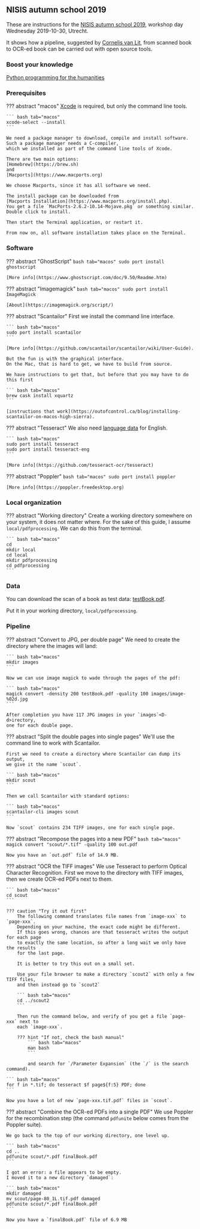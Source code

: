 ## NISIS autumn school 2019


These are instructions for the 
[NISIS autumn school 2019](https://nisis.sites.uu.nl/news-events/autumn-school-islamic-and-middle-eastern-studies-in-the-digital-age/),
workshop day Wednesday 2019-10-30, Utrecht.

It shows how a pipeline, suggested by
[Cornelis van Lit](https://digitalorientalist.com/about-cornelis-van-lit/),
from scanned book to OCR-ed book can be carried out
with open source tools.

### Boost your knowledge

[Python programming for the humanities](https://www.karsdorp.io/python-course/)

### Prerequisites

??? abstract "macos"
    [Xcode](https://www.ics.uci.edu/~pattis/common/handouts/macmingweclipse/allexperimental/macxcodecommandlinetools.html)
    is required, but only the command line tools.

    ``` bash tab="macos"
    xcode-select --install
    ```

    We need a package manager to download, compile and install software.
    Such a package manager needs a C-compiler,
    which we installed as part of the command line tools of Xcode.

    There are two main options:
    [Homebrew](https://brew.sh)
    and
    [Macports](https://www.macports.org)

    We choose Macports, since it has all software we need.

    The install package can be downloaded from
    [Macports Installation](https://www.macports.org/install.php).
    You get a file `MacPorts-2.6.2-10.14-Mojave.pkg` or something similar.
    Double click to install.

    Then start the Terminal application, or restart it.

    From now on, all software installation takes place on the Terminal.

### Software

??? abstract "GhostScript"
    ``` bash tab="macos"
    sudo port install ghostscript
    ```

    [More info](https://www.ghostscript.com/doc/9.50/Readme.htm)

??? abstract "Imagemagick"
    ``` bash tab="macos"
    sudo port install ImageMagick
    ```

    [About](https://imagemagick.org/script/)

??? abstract "Scantailor"
    First we install the command line interface.

    ``` bash tab="macos"
    sudo port install scantailor
    ```

    [More info](https://github.com/scantailor/scantailor/wiki/User-Guide).

    But the fun is with the graphical interface.
    On the Mac, that is hard to get, we have to build from source.

    We have instructions to get that, but before that you may have to do this first

    ``` bash tab="macos"
    brew cask install xquartz
    ```
    
    [instructions that work](https://outofcontrol.ca/blog/installing-scantailor-on-macos-high-sierra).

??? abstract "Tesseract"
    We also need
    [language data](https://www.macports.org/ports.php?by=name&substr=tesseract-)
    for English.

    ``` bash tab="macos"
    sudo port install tesseract
    sudo port install tesseract-eng
    ```

    [More info](https://github.com/tesseract-ocr/tesseract)

??? abstract "Poppler"
    ``` bash tab="macos"
    sudo port install poppler
    ```

    [More info](https://poppler.freedesktop.org)

### Local organization

??? abstract "Working directory"
    Create a working directory somewhere on your system, it does not matter where.
    For the sake of this guide, I assume `local/pdfprocessing`.
    We can do this from the terminal.

    ``` bash tab="macos"
    cd
    mkdir local
    cd local
    mkdir pdfprocessing
    cd pdfprocessing
    ```

### Data

You can download the scan of a book as test data: 
[testBook.pdf](https://drive.google.com/file/d/1wl5_tRMxQclwQjen31sM6Bf1EVkCKsWH/view?usp=drive_web).

Put it in your working directory, `local/pdfprocessing`.

### Pipeline

??? abstract "Convert to JPG, per double page"
    We need to create the directory where the images will land:

    ``` bash tab="macos"
    mkdir images
    ```

    Now we can use image magick to wade through the pages of the pdf:
    
    ``` bash tab="macos"
    magick convert -density 200 testBook.pdf -quality 100 images/image-%02d.jpg
    ```

    After completion you have 117 JPG images in your `images`<D-d>irectory,
    one for each double page.

??? abstract "Split the double pages into single pages"
    We'll use the command line to work with Scantailor.

    First we need to create a directory where Scantailor can dump its output,
    we give it the name `scout`.

    ``` bash tab="macos"
    mkdir scout
    ```

    Then we call Scantailor with standard options:

    ``` bash tab="macos"
    scantailor-cli images scout
    ```

    Now `scout` contains 234 TIFF images, one for each single page.

??? abstract "Recompose the pages into a new PDF"
    ``` bash tab="macos"
    magick convert "scout/*.tif" -quality 100 out.pdf
    ```

    Now you have an `out.pdf` file of 14.9 MB.

??? abstract "OCR the TIFF images"
    We use Tesseract to perform Optical Character Recognition.
    First we move to the directory with TIFF images,
    then we create OCR-ed PDFs next to them.

    ``` bash tab="macos"
    cd scout
    ```

    ??? caution "Try it out first"
        The following command translates file names from `image-xxx` to `page-xxx`.
        Depending on your machine, the exact code might be different.
        If this goes wrong, chances are that tesseract writes the output for each page
        to exactly the same location, so after a long wait we only have the results
        for the last page.

        It is better to try this out on a small set.

        Use your file browser to make a directory `scout2` with only a few TIFF files,
        and then instead go to `scout2`

        ``` bash tab="macos"
        cd ../scout2
        ```

        Then run the command below, and verify of you get a file `page-xxx` next to
        each `image-xxx`.

        ??? hint "If not, check the bash manual"
            ``` bash tab="macos"
            man bash
            ```

            and search for `/Parameter Expansion` (the `/` is the search command). 

    ``` bash tab="macos"
    for f in *.tif; do tesseract $f page${f:5} PDF; done
    ```

    Now you have a lot of new `page-xxx.tif.pdf` files in `scout`.

??? abstract "Combine the OCR-ed PDFs into a single PDF"
    We use Poppler for the recombination step
    (the command `pdfunite` below comes from the Poppler suite).

    We go back to the top of our working directory, one level up.

    ``` bash tab="macos"
    cd ..
    pdfunite scout/*.pdf finalBook.pdf
    ```

    I got an error: a file appears to be empty.
    I moved it to a new directory `damaged`:

    ``` bash tab="macos"
    mkdir damaged
    mv scout/page-80_1L.tif.pdf damaged
    pdfunite scout/*.pdf finalBook.pdf
    ```

    Now you have a `finalBook.pdf` file of 6.9 MB
